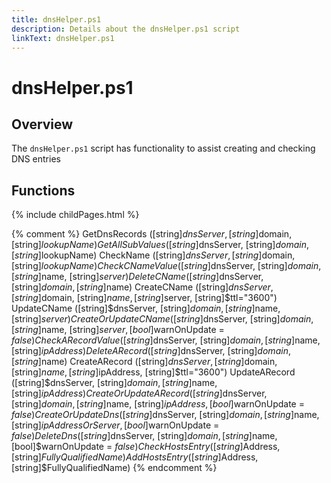 ```yaml
---
title: dnsHelper.ps1
description: Details about the dnsHelper.ps1 script
linkText: dnsHelper.ps1
---
```


# dnsHelper.ps1

## Overview

The `dnsHelper.ps1` script has functionality to assist creating and checking DNS entries

## Functions

{% include childPages.html %}

{% comment %}
GetDnsRecords ([string]$dnsServer, [string]$domain, [string]$lookupName)
GetAllSubValues ([string]$dnsServer, [string]$domain, [string]$lookupName)
CheckName ([string]$dnsServer, [string]$domain, [string]$lookupName)
CheckCNameValue ([string]$dnsServer, [string]$domain, [string]$name, [string]$server)
DeleteCName ([string]$dnsServer, [string]$domain, [string]$name)
CreateCName ([string]$dnsServer, [string]$domain, [string]$name, [string]$server, [string]$ttl="3600")
UpdateCName ([string]$dnsServer, [string]$domain, [string]$name, [string]$server)
CreateOrUpdateCName ([string]$dnsServer, [string]$domain, [string]$name, [string]$server, [bool]$warnOnUpdate = $false)
CheckARecordValue ([string]$dnsServer, [string]$domain, [string]$name, [string]$ipAddress)
DeleteARecord ([string]$dnsServer, [string]$domain, [string]$name)
CreateARecord ([string]$dnsServer, [string]$domain, [string]$name, [string]$ipAddress, [string]$ttl="3600")
UpdateARecord ([string]$dnsServer, [string]$domain, [string]$name, [string]$ipAddress)
CreateOrUpdateARecord ([string]$dnsServer, [string]$domain, [string]$name, [string]$ipAddress, [bool]$warnOnUpdate = $false)
CreateOrUpdateDns ([string]$dnsServer, [string]$domain, [string]$name, [string]$ipAddressOrServer, [bool]$warnOnUpdate = $false)
DeleteDns([string]$dnsServer, [string]$domain, [string]$name, [bool]$warnOnUpdate = $false)
CheckHostsEntry ([string]$Address, [string]$FullyQualifiedName)
AddHostsEntry ([string]$Address, [string]$FullyQualifiedName)
{% endcomment %}


